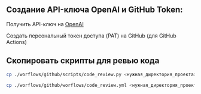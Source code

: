 ## Создание API-ключа OpenAI и GitHub Token:

Получить API-ключ на [OpenAI](https://beta.openai.com/signup/)

Создать персональный токен доступа (PAT) на GitHub (для GitHub Actions)

## Скопировать скрипты для ревью кода

```bash
cp ./worflows/github/scripts/code_review.py <нужная_директория_проекта>/.github/scripts/code_review.py
```
```bash
cp ./worflows/github/worflows/code_review.yml <нужная_директория_проекта>/.github/worflows/code_review.yml
```
